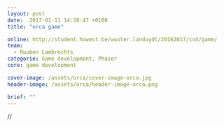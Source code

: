 ```yaml
---
layout: post
date:  2017-01-11 14:28:47 +0100
title: "orca game"

online: http://student.howest.be/wouter.landuydt/20162017/cod/game/
team:
  - Ruuben Lambrechts
categorie: Game development, Phaser
core: game development

cover-image: /assets/orca/cover-image-orca.jpg
header-image: /assets/orca/header-image-orca.png

brief: ""
---
```

//
